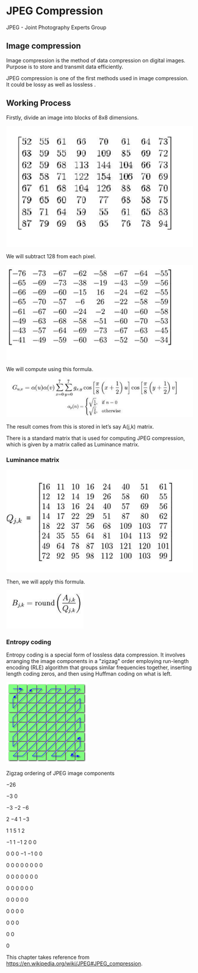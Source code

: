 # JPEG Compression

JPEG - Joint Photography Experts Group

## Image compression

Image compression is the method of data compression on digital images. Purpose is to store and transmit data efficiently.

JPEG compression is one of the first methods used in image compression. It could be lossy as well as lossless .

## Working Process

Firstly, divide an image into blocks of 8x8 dimensions.

![JPEG](images/JPEG-compression/compression2.jpg)

We will subtract 128 from each pixel. 

![](images/JPEG-compression/compression3.jpg)

We will compute using this formula.

![](images/JPEG-compression/compression4.jpg)

The result comes from this is stored in let’s say A(j,k) matrix.

There is a standard matrix that is used for computing JPEG compression, which is given by a matrix called as Luminance matrix.

### Luminance matrix

![](images/JPEG-compression/compression5.jpg)

Then, we will apply this formula.

![](images/JPEG-compression/compression6.jpg)

### Entropy coding

Entropy coding is a special form of lossless data compression. It involves arranging the image components in a "zigzag" order employing run-length encoding (RLE) algorithm that groups similar frequencies together, inserting length coding zeros, and then using Huffman coding on what is left.

![](images/JPEG-compression/220px-JPEG_ZigZag.svg.png)

Zigzag ordering of JPEG image components

−26		

−3	0

−3	−2	−6

 2	−4	1	−3

 1	1	5	1	2

−1	1	−1	2	0	0

 0	0	0	−1	−1	0	0

 0	0	0	0	0	0	0	0

 0	0	0	0	0	0	0

 0	0	0	0	0	0

 0 	0	0	0	0

 0	0	0	0

 0	0	0

 0	0

 0

This chapter takes reference from https://en.wikipedia.org/wiki/JPEG#JPEG_compression.